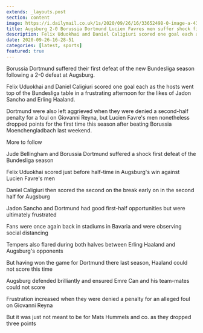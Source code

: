 ```yaml
---
extends: _layouts.post
section: content
image: https://i.dailymail.co.uk/1s/2020/09/26/16/33652498-0-image-a-43_1601133335585.jpg 
title: Augsburg 2-0 Borussia Dortmund Lucien Favres men suffer shock first defeat of the season 
description: Felix Uduokhai and Daniel Caligiuri scored one goal each as the hosts went top of the Bundesliga table in a frustrating afternoon for the likes of Jadon Sancho and Jude Bellingham. 
date: 2020-09-26-16-28-51 
categories: [latest, sports] 
featured: true 
--- 
```

Borussia Dortmund suffered their first defeat of the new Bundesliga season following a 2-0 defeat at Augsburg.

Felix Uduokhai and Daniel Caligiuri scored one goal each as the hosts went top of the Bundesliga table in a frustrating afternoon for the likes of Jadon Sancho and Erling Haaland.

Dortmund were also left aggrieved when they were denied a second-half penalty for a foul on Giovanni Reyna, but Lucien Favre's men nonetheless dropped points for the first time this season after beating Borussia Moenchengladbach last weekend.

More to follow 

Jude Bellingham and Borussia Dortmund suffered a shock first defeat of the Bundesliga season

Felix Uduokhai scored just before half-time in Augsburg's win against Lucien Favre's men

Daniel Caligiuri then scored the second on the break early on in the second half for Augsburg

Jadon Sancho and Dortmund had good first-half opportunities but were ultimately frustrated

Fans were once again back in stadiums in Bavaria and were observing social distancing 

Tempers also flared during both halves between Erling Haaland and Augsburg's opponents

But having won the game for Dortmund there last season, Haaland could not score this time

Augsburg defended brilliantly and ensured Emre Can and his team-mates could not score

Frustration increased when they were denied a penalty for an alleged foul on Giovanni Reyna

But it was just not meant to be for Mats Hummels and co. as they dropped three points

